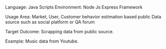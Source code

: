 Language: Java Scripts
Environment: Node Js
Express Framework 

Usage Area:
Market, User, Customer behavior estimation based public Data source such as social platform or QA forum

Target Outcome:
Scrapping data from public source.

Example:
Music data from Youtube.
